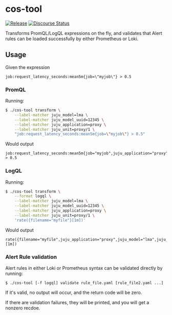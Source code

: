 # cos-tool

[![Release](https://github.com/canonical/cos-tool/actions/workflows/release.yaml/badge.svg)](https://github.com/canonical/cos-tool/actions/workflows/release.yaml)
[![Discourse Status](https://img.shields.io/discourse/status?server=https%3A%2F%2Fdiscourse.charmhub.io&style=flat&label=CharmHub%20Discourse)](https://discourse.charmhub.io)

Transforms PromQL/LogQL expressions on the fly, and validates that Alert rules
can be loaded successfully by either Prometheus or Loki.

## Usage

Given the expression
```
job:request_latency_seconds:mean5m{job=\"myjob\"} > 0.5
```

### PromQL
Running:

```bash
$ ./cos-tool transform \
    --label-matcher juju_model=lma \
    --label-matcher juju_model_uuid=12345 \
    --label-matcher juju_application=proxy \
    --label-matcher juju_unit=proxy/1 \
    "job:request_latency_seconds:mean5m{job=\"myjob\"} > 0.5"
```

Would output

```
job:request_latency_seconds:mean5m{job="myjob",juju_application="proxy",juju_model="lma",juju_model_uuid="12345",juju_unit="proxy/1"} > 0.5
```

### LogQL

Running:

```bash
$ ./cos-tool transform \
    --format logql \
    --label-matcher juju_model=lma \
    --label-matcher juju_model_uuid=12345 \
    --label-matcher juju_application=proxy \
    --label-matcher juju_unit=proxy/1 \
    'rate({filename="myfile"}[1m])'
```

Would output

```
rate({filename="myfile",juju_application="proxy",juju_model="lma",juju_model_uuid="12345",juju_unit="proxy/1"}[1m])
```

### Alert Rule validation

Alert rules in either Loki or Prometheus syntax can be validated directly by running:

```
$ ./cos-tool [-f logql] validate rule_file.yaml [rule_file2.yaml ...]
```

If it's valid, no output will occur, and the return code will be zero.

If there are validation failures, they will be printed, and you will get a nonzero recdoe.
